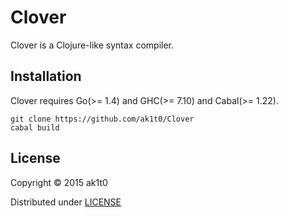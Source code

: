 # Clover

Clover is a Clojure-like syntax compiler.

## Installation

Clover requires Go(>= 1.4) and GHC(>= 7.10) and Cabal(>= 1.22).

    git clone https://github.com/ak1t0/Clover
    cabal build

## License

Copyright © 2015 ak1t0

Distributed under  [LICENSE](https://github.com/ak1t0/Clover/blob/master/LICENSE)
